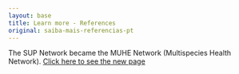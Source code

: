 ```yaml
---
layout: base
title: Learn more - References
original: saiba-mais-referencias-pt
---
```


The SUP Network became the MUHE Network (Multispecies Health Network). [Click here to see the new page](http://redesame.fmvz.usp.br)

